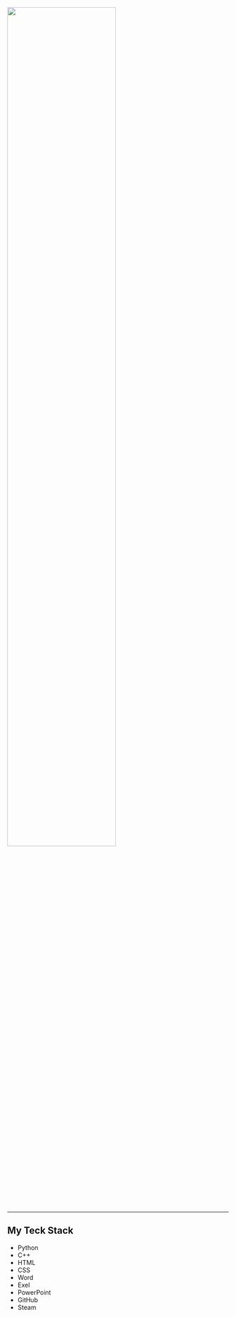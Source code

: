<img src="https://readme-typing-svg.demolab.com?font=Inconsolata&size=70&duration=4000&pause=300&color=F8F9FA&center=true&multiline=true&repeat=false&random=false&weight=1300&height=240&lines=Hello,+I'm+Moskvin+Ivan;I'm+a+first+year+student+Irkutsk+State+University" width="70%" />
<hr>

## My Teck Stack

- Python
- C++
- HTML
- CSS
- Word
- Exel
- PowerPoint
- GitHub
- Steam
